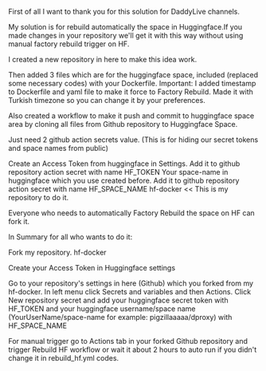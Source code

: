 First of all I want to thank you for this solution for DaddyLive channels.

My solution is for rebuild automatically the space in Huggingface.If you made changes in your repository we'll get it with this way without using manual factory rebuild trigger on HF.

I created a new repository in here to make this idea work.

Then added 3 files which are for the huggingface space, included (replaced some necessary codes) with your Dockerfile.
Important: I added timestamp to Dockerfile and yaml file to make it force to Factory Rebuild. Made it with Turkish timezone so you can change it by your preferences.

Also created a workflow to make it push and commit to huggingface space area by cloning all files from Github repository to Huggingface Space.

Just need 2 github action secrets value. (This is for hiding our secret tokens and space names from public)

Create an Access Token from huggingface in Settings. Add it to github repository action secret with name HF_TOKEN
Your space-name in huggingface which you use created before. Add it to github repository action secret with name HF_SPACE_NAME
hf-docker << This is my repository to do it.

Everyone who needs to automatically Factory Rebuild the space on HF can fork it.

In Summary for all who wants to do it:


Fork my repository. hf-docker

Create your Access Token in Huggingface settings

Go to your repository's settings in here (Github) which you forked from my hf-docker. In left menu click Secrets and variables and then Actions. Click New repository secret and add your huggingface secret token with HF_TOKEN and your huggingface username/space name (YourUserName/space-name for example: pigzillaaaaa/dproxy) with HF_SPACE_NAME

For manual trigger go to Actions tab in your forked Github repository and trigger Rebuild HF workflow or wait it about 2 hours to auto run if you didn't change it in rebuild_hf.yml codes.
